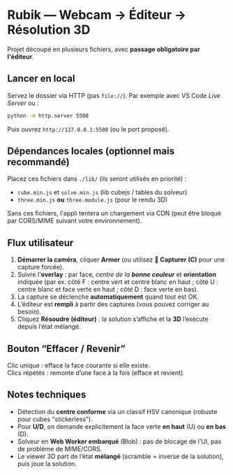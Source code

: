 # Rubik — Webcam → Éditeur → Résolution 3D

Projet découpé en plusieurs fichiers, avec **passage obligatoire par l'éditeur**.

## Lancer en local
Servez le dossier via HTTP (pas `file://`). Par exemple avec VS Code *Live Server* ou :
```bash
python -m http.server 5500
```
Puis ouvrez `http://127.0.0.1:5500` (ou le port proposé).

## Dépendances locales (optionnel mais recommandé)
Placez ces fichiers dans `./lib/` (ils seront utilisés en priorité) :
- `cube.min.js` et `solve.min.js` (lib cubejs / tables du solveur)
- `three.min.js` **ou** `three.module.js` (pour le rendu 3D)

Sans ces fichiers, l'appli tentera un chargement via CDN (peut être bloqué par CORS/MIME suivant votre environnement).

## Flux utilisateur
1. **Démarrer la caméra**, cliquer **Armer** (ou utilisez **📸 Capturer (C)** pour une capture forcée).
2. Suivre l'**overlay** : par face, *centre de la **bonne couleur*** et **orientation** indiquée (par ex. côté F : centre vert et centre blanc en haut ; côté U : centre blanc et face verte en haut ; côté D : face verte en bas).
3. La capture se déclenche **automatiquement** quand tout est OK.
4. L’éditeur est **rempli** à partir des captures (vous pouvez corriger au besoin).
5. Cliquez **Résoudre (éditeur)** : la solution s’affiche et la **3D** l’exécute depuis l’état mélangé.

## Bouton “Effacer / Revenir”
Clic unique : efface la face courante si elle existe.  
Clics répétés : remonte d’une face à la fois (efface et revient).

## Notes techniques
- Détection du **centre conforme** via un classif HSV canonique (robuste pour cubes "stickerless").
- Pour **U/D**, on demande explicitement la face verte **en haut** (U) ou **en bas** (D).
- Solveur en **Web Worker embarqué** (Blob) : pas de blocage de l’UI, pas de problème de MIME/CORS.
- Le viewer 3D part de l’état **mélangé** (scramble = inverse de la solution), puis joue la solution.
